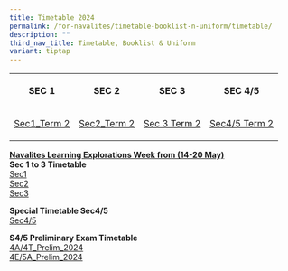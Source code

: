 ```yaml
---
title: Timetable 2024
permalink: /for-navalites/timetable-booklist-n-uniform/timetable/
description: ""
third_nav_title: Timetable, Booklist & Uniform
variant: tiptap
---
```

<table style="minWidth: 100px">
<colgroup>
<col>
<col>
<col>
<col>
</colgroup>
<tbody>
<tr>
<th rowspan="1" colspan="1">
<p><strong>SEC 1</strong>
</p>
</th>
<th rowspan="1" colspan="1">
<p><strong>SEC 2</strong>
</p>
</th>
<th rowspan="1" colspan="1">
<p><strong>SEC 3</strong>
</p>
</th>
<th rowspan="1" colspan="1">
<p><strong>SEC 4/5</strong>
</p>
</th>
</tr>
<tr>
<td rowspan="1" colspan="1">
<p><a href="/files/2024TT/sec_1.pdf" rel="noopener noreferrer nofollow" target="_blank">Sec1_Term 2</a>
</p>
</td>
<td rowspan="1" colspan="1">
<p><a href="/files/2024TT/Sec_2.pdf" rel="noopener noreferrer nofollow" target="_blank">Sec2_Term 2</a>
</p>
</td>
<td rowspan="1" colspan="1">
<p><a href="/files/2024tt t2/2024_Sec_3_TT_Term_2.pdf" rel="noopener noreferrer nofollow" target="_blank">Sec 3 Term 2</a>
</p>
</td>
<td rowspan="1" colspan="1">
<p><a href="/files/2024tt t2/2024_Sec_4_5_TT_Term_2.pdf" rel="noopener noreferrer nofollow" target="_blank">Sec4/5 Term 2</a>
</p>
</td>
</tr>
</tbody>
</table>
<p></p>
<p><strong><u>Navalites Learning Explorations Week from (14-20 May) </u></strong>
<br><strong>Sec 1 to 3 Timetable</strong> 
<br><a href="/files/2024 May TT/NLE_MY_S1_v5.pdf" rel="noopener noreferrer nofollow" target="_blank">Sec1</a> 
<br><a href="/files/2024 May TT/NLE_MY_S2_v5.pdf" rel="noopener noreferrer nofollow" target="_blank">Sec2</a> 
<br><a href="/files/2024 May TT/NLE_MY_S3_v5.pdf" rel="noopener noreferrer nofollow" target="_blank">Sec3</a>
</p>
<p><strong>Special Timetable Sec4/5 </strong>
<br><a href="/files/2024 May TT/NLE_MY_S4_5_v5.pdf" rel="noopener noreferrer nofollow" target="_blank">Sec4/5</a>
</p>
<p></p>
<p><strong>S4/5 Preliminary Exam Timetable </strong>
<br><a href="/files/2024 May TT/4A4T_Prelim_2024_v2.pdf" rel="noopener noreferrer nofollow" target="_blank">4A/4T_Prelim_2024</a>
<br><a href="/files/2024 May TT/4E5A_Prelim_2024_v3.pdf" rel="noopener noreferrer nofollow" target="_blank">4E/5A_Prelim_2024</a>
</p>
<p></p>
<p>
<br>
</p>